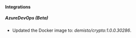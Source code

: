 #### Integrations
##### AzureDevOps (Beta)
- Updated the Docker image to: *demisto/crypto:1.0.0.30286*.
